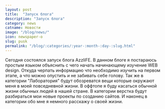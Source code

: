 ```yaml
---
layout: post
title:  "Запуск блога"
description: "Запуск блога"
category: news 
catname: Новости
image: "/blog/news/"
icon: newspaper-o
slug: pusk
permalink: "/blog/:categories/:year-:month-:day-:slug.html"
---
```

Сегодня состоялся запуск блога AzzliFE. В данном блоге я постараюсь простым языком объяснить с чего начать начинающему изучение WEB design. Откуда черпать информацию что необходимо изучить на первом этапе, а что можно опустить и не забивать себе голову. Так же в категории "Лаборатория" будут обозреватся вещи которые окружают меня в моей повседневной жизни. В оффтопе я буду касаться обычной жизни обычных людей в нашей стране. 
В категории верстка будут разбираться мои новые проекты по созданию сайтов.
И наконец в категории обо мне я немного расскажу о своей жизни.

